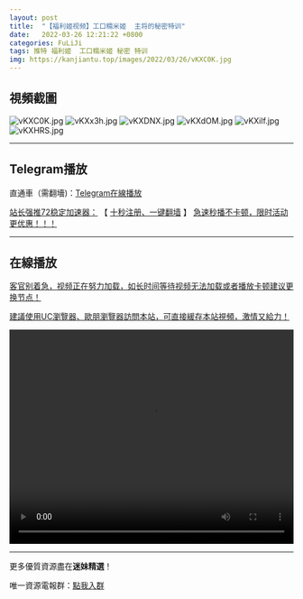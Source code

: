 ```yaml
---
layout: post
title:  "【福利姬视频】工口糯米姬  主将的秘密特训"
date:   2022-03-26 12:21:22 +0800
categories: FuLiJi
tags: 推特 福利姬  工口糯米姬 秘密 特训
img: https://kanjiantu.top/images/2022/03/26/vKXC0K.jpg
---
```



## 視頻截圖

![vKXC0K.jpg](https://kanjiantu.top/images/2022/03/26/vKXC0K.jpg)
![vKXx3h.jpg](https://kanjiantu.top/images/2022/03/26/vKXx3h.jpg)
![vKXDNX.jpg](https://kanjiantu.top/images/2022/03/26/vKXDNX.jpg)
![vKXdOM.jpg](https://kanjiantu.top/images/2022/03/26/vKXdOM.jpg)
![vKXilf.jpg](https://kanjiantu.top/images/2022/03/26/vKXilf.jpg)
![vKXHRS.jpg](https://kanjiantu.top/images/2022/03/26/vKXHRS.jpg)

* * *
## Telegram播放

直通車（需翻墻)：[Telegram在線播放](https://t.me/mimeijingxuan/363)

<u>站长强推72稳定加速器：</u> 【 [十秒注册、一键翻墙](https://www.mimei.blog/skip/vpn.html) 】
<u>  急速秒播不卡顿，限时活动更优惠！！！</u>
* * *
## 在線播放
<u>客官别着急，视频正在努力加载，如长时间等待视频无法加载或者播放卡顿建议更换节点！</u>

<u>建議使用UC瀏覽器、歐朋瀏覽器訪問本站，可直接緩存本站視頻，激情又給力！</u>
<center><video src="https://cdn.publer.io/uploads/videos/62474022db279731bbdeabff/f92a04d7eb2e2fd3e55b258084a5fb89.mp4" width="100%" height="380px" controls="controls"></video></center>


* * *
更多優質資源盡在**迷妹精選**！

唯一資源電報群：[點我入群](https://t.me/mimeijingxuan)


